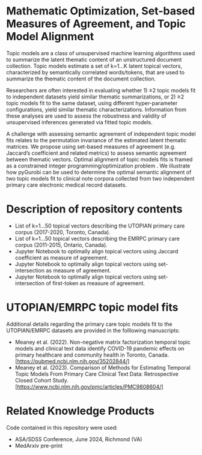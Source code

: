 # Mathematic Optimization, Set-based Measures of Agreement, and Topic Model Alignment

Topic models are a class of unsupervised machine learning algorithms used to summarize the latent thematic content of an unstructured document collection. Topic models estimate a set of k=1…K latent topical vectors, characterized by semantically correlated words/tokens, that are used to summarize the thematic content of the document collection.  

Researchers are often interested in evaluating whether 1) ≥2 topic models fit to independent datasets yield similar thematic summarizations, or 2) ≥2 topic models fit to the same dataset, using different hyper-parameter configurations, yield similar thematic characterizations. Information from these analyses are used to assess the robustness and validity of unsupervised inferences generated via fitted topic models.    

A challenge with assessing semantic agreement of independent topic model fits relates to the permutation invariance of the estimated latent thematic matrices.  We propose using set-based measures of agreement (e.g. Jaccard’s coefficient and related metrics) to assess semantic agreement between thematic vectors. Optimal alignment of topic models fits is framed as a constrained integer programming/optimization problem . We illustrate how pyGurobi can be used to determine the optimal semantic alignment of two topic models fit to clinical note corpora collected from two independent primary care electronic medical record datasets. 

# Description of repository contents
- List of k=1...50 topical vectors describing the UTOPIAN primary care corpus (2017-2020, Toronto, Canada).
- List of k=1...50 topical vectors describing the EMRPC primary care corpus (2011-2015, Ontario, Canada).
- Jupyter Notebook to optimally align topical vectors using Jaccard coefficient as measure of agreement.
- Jupyter Notebook to optimally align topical vectors using set-intersection as measure of agreement.
- Jupyter Notebook to optimally align topical vectors using set-intersection of first-token as measure of agreement.

# UTOPIAN/EMRPC topic model fits
Additional details regarding the primary care topic models fit to the UTOPIAN/EMRPC datasets are provided in the folllowing manuscripts: 
- Meaney et al. (2022). Non-negative matrix factorization temporal topic models and clinical text data identify COVID-19 pandemic effects on primary healthcare and community health in Toronto, Canada.[https://pubmed.ncbi.nlm.nih.gov/35202844/] 
- Meaney et al. (2023). Comparison of Methods for Estimating Temporal Topic Models From Primary Care Clinical Text Data: Retrospective Closed Cohort Study.[https://www.ncbi.nlm.nih.gov/pmc/articles/PMC9808604/]

# Related Knowledge Products
Code contained in this repository were used:
- ASA/SDSS Conference, June 2024, Richmond (VA)
- MedArxiv pre-print
